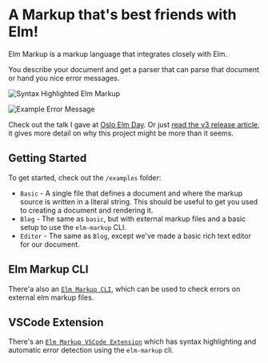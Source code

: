 # A Markup that's best friends with Elm!

Elm Markup is a markup language that integrates closely with Elm.

You describe your document and get a parser that can parse that document or hand you nice error messages.

![Syntax Highlighted Elm Markup](https://github.com/mdgriffith/elm-markup/blob/master/examples/highlighted-code-small.png?raw=true)

![Example Error Message](https://github.com/mdgriffith/elm-markup/blob/master/examples/example-error-small.png?raw=true)

Check out the talk I gave at [Oslo Elm Day](https://www.youtube.com/watch?v=8Zd3ocr9Di8). Or just [read the v3 release article](https://github.com/mdgriffith/elm-markup/blob/master/design-decisions/WHY-ELM-MARKUP-V3.md), it gives more detail on why this project might be more than it seems.

## Getting Started

To get started, check out the `/examples` folder:

- `Basic` - A single file that defines a document and where the markup source is written in a literal string.  This should be useful to get you used to creating a document and rendering it.
- `Blog` - The same as `basic`, but with external markup files and a basic setup to use the `elm-markup` CLI.
- `Editor` - The same as `Blog`, except we've made a basic rich text editor for our document.

## Elm Markup CLI

There'a also an [`Elm Markup CLI`](https://github.com/mdgriffith/elm-markup-cli), which can be used to check errors on external elm markup files.

## VSCode Extension

There's an [`Elm Markup VSCode Extension`](https://github.com/mdgriffith/elm-markup-vscode) which has syntax highlighting and automatic error detection using the `elm-markup` cli.


